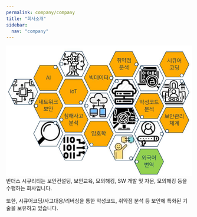 ```yaml
---
permalink: company/company
title: "회사소개"
sidebar:
  nav: "company"
---
```

<img src="/assets/images/bandus/사업분야2.JPG" alt="">
<br>
반더스 시큐리티는 보안컨설팅, 보안교육, 모의해킹, SW 개발 및 자문, 모의해킹 등을 수행하는 회사입니다.  
  
또한, 시큐어코딩/사고대응/리버싱을 통한 악성코드, 취약점 분석 등 보안에 특화된 기술을 보유하고 있습니다.
